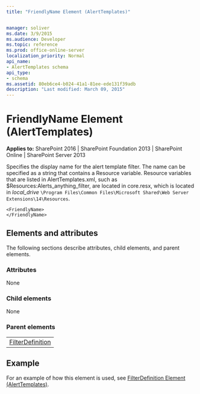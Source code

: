 ```yaml
---
title: "FriendlyName Element (AlertTemplates)"


manager: soliver
ms.date: 3/9/2015
ms.audience: Developer
ms.topic: reference
ms.prod: office-online-server
localization_priority: Normal
api_name:
- AlertTemplates schema
api_type:
- schema
ms.assetid: 80eb6ce4-b024-41a1-81ee-ede131f39adb
description: "Last modified: March 09, 2015"
---
```


# FriendlyName Element (AlertTemplates)

 
  
 **Applies to:** SharePoint 2016 | SharePoint Foundation 2013 | SharePoint Online | SharePoint Server 2013
  
Specifies the display name for the alert template filter. The name can be specified as a string that contains a Resource variable. Resource variables that are listed in AlertTemplates.xml, such as $Resources:Alerts_anything_filter, are located in core.resx, which is located in  _local_drive_ `\Program Files\Common Files\Microsoft Shared\Web Server Extensions\14\Resources`.
  
```
<FriendlyName>
</FriendlyName>
```

## Elements and attributes

The following sections describe attributes, child elements, and parent elements.

### Attributes

None
  
### Child elements

None
  
### Parent elements

||
|:-----|
|[FilterDefinition](filterdefinition-element-alerttemplates.md)|
   
## Example

For an example of how this element is used, see [FilterDefinition Element (AlertTemplates)](filterdefinition-element-alerttemplates.md).
  


